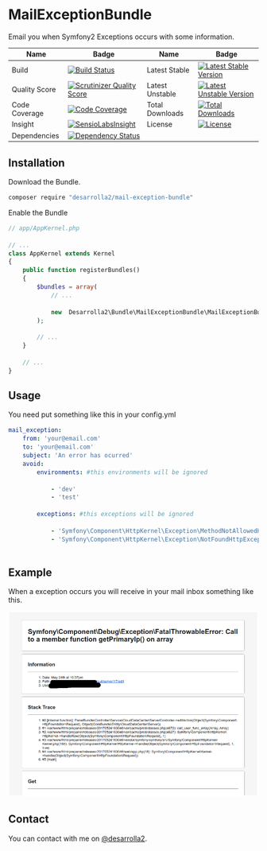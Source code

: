# MailExceptionBundle

Email you when Symfony2 Exceptions occurs with some information.

Name | Badge | Name | Badge
--- | --- | --- | --- |
Build | [![Build Status](https://travis-ci.org/desarrolla2/MailExceptionBundle.svg)](https://travis-ci.org/desarrolla2/MailExceptionBundle) | Latest Stable | [![Latest Stable Version](https://poser.pugx.org/desarrolla2/mail-exception-bundle/v/stable.svg)](https://packagist.org/packages/desarrolla2/mail-exception-bundle)
Quality Score | [![Scrutinizer Quality Score](https://scrutinizer-ci.com/g/desarrolla2/MailExceptionBundle/badges/quality-score.png?b=master)](https://scrutinizer-ci.com/g/desarrolla2/MailExceptionBundle/) | Latest Unstable | [![Latest Unstable Version](https://poser.pugx.org/desarrolla2/mail-exception-bundle/v/unstable.svg)](https://packagist.org/packages/desarrolla2/mail-exception-bundle)
Code Coverage | [![Code Coverage](https://scrutinizer-ci.com/g/desarrolla2/MailExceptionBundle/badges/coverage.png?b=master)](https://scrutinizer-ci.com/g/desarrolla2/MailExceptionBundle/) | Total Downloads | [![Total Downloads](https://poser.pugx.org/desarrolla2/mail-exception-bundle/downloads.svg)](https://packagist.org/packages/desarrolla2/mail-exception-bundle)
Insight | [![SensioLabsInsight](https://insight.sensiolabs.com/projects/8a4bd559-c4dc-41f0-a405-90115a69062f/mini.png)](https://insight.sensiolabs.com/projects/8a4bd559-c4dc-41f0-a405-90115a69062f) |  License | [![License](https://poser.pugx.org/desarrolla2/mail-exception-bundle/license.svg)](https://packagist.org/packages/desarrolla2/mail-exception-bundle)
Dependencies | [![Dependency Status](https://www.versioneye.com/user/projects/546c88049dcf6d700900036f/badge.png)](https://www.versioneye.com/user/projects/546c88049dcf6d700900036f) | | |

## Installation

Download the Bundle.

```bash 
composer require "desarrolla2/mail-exception-bundle"
```

Enable the Bundle

```php
// app/AppKernel.php

// ...
class AppKernel extends Kernel
{
    public function registerBundles()
    {
        $bundles = array(
            // ...

            new  Desarrolla2\Bundle\MailExceptionBundle\MailExceptionBundle(),
        );

        // ...
    }

    // ...
}
```

## Usage

You need put something like this in your config.yml

```yml
mail_exception:
    from: 'your@email.com'
    to: 'your@email.com'
    subject: 'An error has ocurred'
    avoid:
        environments: #this environments will be ignored
        
            - 'dev'
            - 'test'
            
        exceptions: #this exceptions will be ignored
        
            - 'Symfony\Component\HttpKernel\Exception\MethodNotAllowedHttpException'
            - 'Symfony\Component\HttpKernel\Exception\NotFoundHttpException'
            
```

## Example

When a exception occurs you will receive in your mail inbox something like this.

![screenshot](https://raw.githubusercontent.com/desarrolla2/MailExceptionBundle/master/Resources/doc/screenshot.png)

## Contact

You can contact with me on [@desarrolla2](https://twitter.com/desarrolla2).